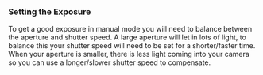 ### Setting the Exposure

To get a good exposure in manual mode you will need to balance between the aperture and shutter speed. A large aperture will let in lots of light, to balance this your shutter speed will need to be set for a shorter/faster time. When your aperture is smaller, there is less light coming into your camera so you can use a longer/slower shutter speed to compensate.
